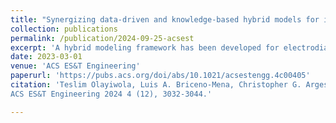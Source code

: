 ```yaml
---
title: "Synergizing data-driven and knowledge-based hybrid models for ionic separations"
collection: publications
permalink: /publication/2024-09-25-acsest
excerpt: 'A hybrid modeling framework has been developed for electrodialysis (ED) and resin-wafer electrodeionization (EDI) in brackish water desalination, integrating compositional modeling with machine learning techniques. Initially, a physics-based compositional model is utilized to characterize the behavior of the unit. Synthetic data are then generated to train a machine learning-based surrogate model capable of handling multiple outputs. This model is further refined using a limited set of experimental data. The effectiveness of this approach is demonstrated by its ability to accurately predict experimental results, indicating an acceptable representation of the system’s behavior. Through an analysis of feature importance facilitated by the machine learning model, a nuanced understanding of the interaction between the chosen ion-exchange resin wafer type and ED/EDI operational parameters is obtained. Notably, it is found that the applied cell voltage has a predominant impact on both the separation efficiency and energy consumption. By employing multiobjective optimization techniques, experimental conditions that enable achieving 99% separation efficiency while keeping energy consumption below 1 kWh/kg are identified.'
date: 2023-03-01
venue: 'ACS ES&T Engineering'
paperurl: 'https://pubs.acs.org/doi/abs/10.1021/acsestengg.4c00405'
citation: 'Teslim Olayiwola, Luis A. Briceno-Mena, Christopher G. Arges, and Jose A. Romagnoli
ACS ES&T Engineering 2024 4 (12), 3032-3044.'

---
```

